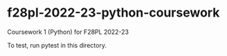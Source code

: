 # f28pl-2022-23-python-coursework

Coursework 1 (Python) for F28PL 2022-23

To test, run pytest in this directory.
